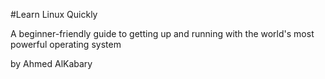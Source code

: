 #Learn Linux Quickly


A beginner-friendly guide to getting up and running with
the world's most powerful operating system

by Ahmed AlKabary
